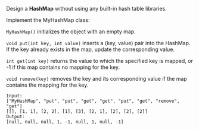 Design a **HashMap** without using any built-in hash table libraries.

Implement the MyHashMap class:

``` MyHashMap() ``` initializes the object with an empty map.

``` void put(int key, int value) ``` inserts a (key, value) pair into the HashMap. If the key already exists in the map, update the corresponding value.

``` int get(int key) ``` returns the value to which the specified key is mapped, or -1 if this map contains no mapping for the key.

``` void remove(key) ``` removes the key and its corresponding value if the map contains the mapping for the key.


```
Input:
["MyHashMap", "put", "put", "get", "get", "put", "get", "remove", "get"]
[[], [1, 1], [2, 2], [1], [3], [2, 1], [2], [2], [2]]
Output:
[null, null, null, 1, -1, null, 1, null, -1]
```

